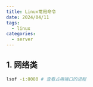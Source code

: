 ```yaml
---
title: Linux常用命令
date: 2024/04/11
tags:
  - linux
categories:
  - server
---
```


## 1. 网络类

```bash
lsof -i:8080 # 查看占用端口的进程
```
